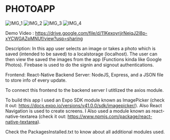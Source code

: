 # PHOTOAPP

![IMG_1](IMG_1.jpg)
![IMG_2](IMG_2.jpg)
![IMG_3](IMG_3.jpg)
![IMG_4](IMG_4.jpg)

Demo Video : https://drive.google.com/file/d/11KexoyrjjrNejqJ2I8p-xYCWGAZpMNUf/view?usp=sharing

Description: 
In this app user selects an image or takes a photo which is saved (intended to be saved) to a localstorage (localhost).
The user can then view the saved the images from the app (Functions kinda like Google Photos).
Firebase is used to do the signin and signout authentications.

Frontend: React-Native
Backend Server: NodeJS, Express, and a JSON file to store info of every update.

To connect this frontend to the backend server I utitlized the axios module.

To build this app I used an Expo SDK module known as ImagePicker (check it out: https://docs.expo.io/versions/v41.0.0/sdk/imagepicker/).
Also React Navigation is used to create screens.
I Also used a module known as react-native-textarea (check it out: https://www.npmjs.com/package/react-native-textarea).

Check the PackagesInstalled.txt to know about all additional modules used.